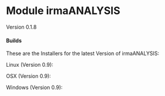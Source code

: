 # Module irmaANALYSIS 

Version 0.1.8



#### Builds



These are the Installers for the latest Version of irmaANALYSIS:

Linux  (Version 0.9): 

OSX (Version 0.9):

Windows  (Version 0.9):